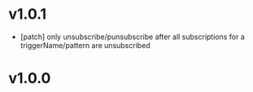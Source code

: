 # v1.0.1

- [patch] only unsubscribe/punsubscribe after all subscriptions for a triggerName/pattern are unsubscribed

# v1.0.0
